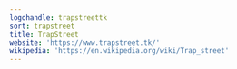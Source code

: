 ```yaml
---
logohandle: trapstreettk
sort: trapstreet
title: TrapStreet
website: 'https://www.trapstreet.tk/'
wikipedia: 'https://en.wikipedia.org/wiki/Trap_street'
---
```

